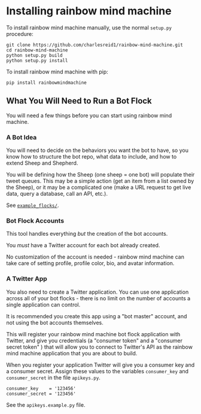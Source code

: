 # Installing rainbow mind machine


To install rainbow mind machine manually, use the 
normal `setup.py` procedure:

```
git clone https://github.com/charlesreid1/rainbow-mind-machine.git
cd rainbow-mind-machine
python setup.py build 
python setup.py install
```

To install rainbow mind machine with pip:

```
pip install rainbowmindmachine
```


## What You Will Need to Run a Bot Flock

You will need a few things before you can start using rainbow mind machine.

### A Bot Idea

You will need to decide on the behaviors
you want the bot to have, so you know how to 
structure the bot repo, what data to include,
and how to extend Sheep and Shepherd.

You will be defining how the Sheep 
(one sheep = one bot)
will populate their tweet queues.
This may be a simple action (get an item 
from a list owned by the Sheep), 
or it may be a complicated one
(make a URL request to get live data,
query a database, call an API, etc.).

See [`example_flocks/`](/example_flocks).

### Bot Flock Accounts

This tool handles everything _but_ the creation 
of the bot accounts. 

You _must_ have a Twitter account for each bot 
already created.

No customization of the account is needed - 
rainbow mind machine can take care of setting
profile, profile color, bio, and avatar information.

### A Twitter App

You also need to create a Twitter application.
You can use one application across all of your 
bot flocks - there is no limit on the number of 
accounts a single application can control.

It is recommended you create this app using a 
"bot master" account, and not using the bot 
accounts themselves.

This will register your rainbow mind machine bot flock 
application with Twitter, and give you credentials 
(a "consumer token" and a "consumer secret token" )
that will allow you to connect to Twitter's API
as the rainbow mind machine application that you are 
about to build.

When you register your application Twitter will give you a consumer key 
and a consumer secret. Assign these values to the variables `consumer_key`
and `consumer_secret` in the file `apikeys.py`.

```
consumer_key    = '123456'
consumer_secret = '123456'
```

See the `apikeys.example.py` file.


